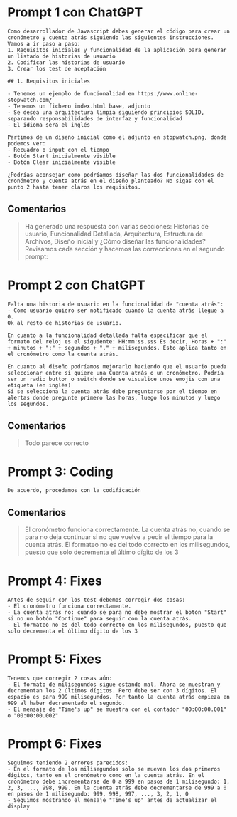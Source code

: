 # Prompt 1 con ChatGPT
```
Como desarrollador de Javascript debes generar el código para crear un cronómetro y cuenta atrás siguiendo las siguientes instrucciones.
Vamos a ir paso a paso:
1. Requisitos iniciales y funcionalidad de la aplicación para generar un listado de historias de usuario
2. Codificar las historias de usuario
3. Crear los test de aceptación

## 1. Requisitos iniciales

- Tenemos un ejemplo de funcionalidad en https://www.online-stopwatch.com/ 
- Tenemos un fichero index.html base, adjunto
- Se desea una arquitectura limpia siguiendo principios SOLID, separando responsabilidades de interfaz y funcionalidad
- El idioma será el inglés

Partimos de un diseño inicial como el adjunto en stopwatch.png, donde podemos ver:
- Recuadro o input con el tiempo
- Botón Start inicialmente visible
- Botón Clear inicialmente visible

¿Podrías aconsejar como podríamos diseñar las dos funcionalidades de cronómetro y cuenta atrás en el diseño planteado? No sigas con el punto 2 hasta tener claros los requisitos.
```

## Comentarios
> Ha generado una respuesta con varias secciones: Historias de usuario, Funcionalidad Detallada, Arquitectura, Estructura de Archivos, Diseño inicial y ¿Cómo diseñar las funcionalidades?
> Revisamos cada sección y hacemos las correcciones en el segundo prompt:


# Prompt 2 con ChatGPT
```
Falta una historia de usuario en la funcionalidad de "cuenta atrás":
- Como usuario quiero ser notificado cuando la cuenta atrás llegue a 0.
Ok al resto de historias de usuario.

En cuanto a la funcionalidad detallada falta especificar que el formato del reloj es el siguiente: HH:mm:ss.sss Es decir, Horas + ":" + minutos + ":" + segundos + "." + milisegundos. Esto aplica tanto en el cronómetro como la cuenta atrás.

En cuanto al diseño podríamos mejorarlo haciendo que el usuario pueda seleccionar entre si quiere una Cuenta atrás o un cronómetro. Podría ser un radio button o switch donde se visualice unos emojis con una etiqueta (en inglés)
Si se selecciona la cuenta atrás debe preguntarse por el tiempo en alertas donde pregunte primero las horas, luego los minutos y luego los segundos.
```

## Comentarios
> Todo parece correcto

# Prompt 3: Coding
```
De acuerdo, procedamos con la codificación
```

## Comentarios
> El cronómetro funciona correctamente.
> La cuenta atrás no, cuando se para no deja continuar si no que vuelve a pedir el tiempo para la cuenta atrás.
> El formateo no es del todo correcto en los milisegundos, puesto que solo decrementa el último dígito de los 3


# Prompt 4: Fixes
```
Antes de seguir con los test debemos corregir dos cosas:
- El cronómetro funciona correctamente.
- La cuenta atrás no: cuando se para no debe mostrar el botón "Start" si no un botón "Continue" para seguir con la cuenta atrás.
- El formateo no es del todo correcto en los milisegundos, puesto que solo decrementa el último dígito de los 3
```

# Prompt 5: Fixes
```
Tenemos que corregir 2 cosas aún:
- El formato de milisegundos sigue estando mal, Ahora se muestran y decrementan los 2 últimos dígitos. Pero debe ser con 3 dígitos. El espacio es para 999 milisegundos. Por tanto la cuenta atrás empieza en 999 al haber decrementado el segundo.
- El mensaje de "Time's up" se muestra con el contador "00:00:00.001" o "00:00:00.002"
```

# Prompt 6: Fixes
```
Seguimos teniendo 2 errores parecidos:
- En el formato de los milisegundos solo se mueven los dos primeros dígitos, tanto en el cronómetro como en la cuenta atrás. En el cronómetro debe incrementarse de 0 a 999 en pasos de 1 milisegundo: 1, 2, 3, ..., 998, 999. En la cuenta atrás debe decrementarse de 999 a 0 en pasos de 1 milisegundo: 999, 998, 997, ..., 3, 2, 1, 0
- Seguimos mostrando el mensaje "Time's up" antes de actualizar el display
```

